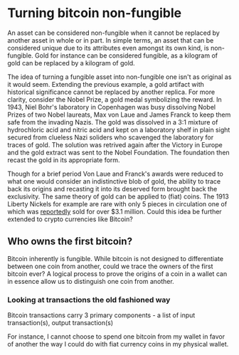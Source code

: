 # Turning bitcoin non-fungible

An asset can be considered non-fungible when it cannot be replaced by another asset in whole or in part. In simple terms, an asset that can be considered unique due to its attributes even amongst its own kind, is non-fungible. Gold for instance can be considered fungible, as a kilogram of gold can be replaced by a kilogram of gold.

The idea of turning a fungible asset into non-fungible one isn't as original as it would seem. Extending the previous example, a gold artifact with historical significance cannot be replaced by another replica. For more clarity, consider the Nobel Prize, a gold medal symbolizing the reward. In 1943, Niel Bohr's laboratory in Copenhagen was busy dissolving Nobel Prizes of two Nobel laureats, Max von Laue and James Franck to keep them safe from the invading Nazis. The gold was dissolved in a 3:1 mixture of hydrochloric acid and nitric acid and kept on a laboratory shelf in plain sight secured from clueless Nazi soliders who scavenged the laboratory for traces of gold. The solution was retrived again after the Victory in Europe and the gold extract was sent to the Nobel Foundation. The foundation then recast the gold in its appropriate form.

Though for a brief period Von Laue and Franck's awards were reduced to what one would consider an indistinctive blob of gold, the ability to trace back its origins and recasting it into its deserved form brought back the exclusivity. The same theory of gold can be applied to (fiat) coins. The 1913 Liberty Nickels for example are rare with only 5 pieces in circulation one of which was [reportedly](https://www.foxnews.com/us/rare-1913-nickel-fetches-more-than-3-1m-at-auction) sold for over $3.1 million. Could this idea be further extended to crypto currencies like Bitcoin?

## Who owns the first bitcoin?
Bitcoin inherently is fungible. While bitcoin is not designed to differentiate between one coin from another, could we trace the owners of the first bitcoin ever? A logical process to prove the origins of a coin in a wallet can in essence allow us to distinguish one coin from another.

### Looking at transactions the old fashioned way
Bitcoin transactions carry 3 primary components - a list of input transaction(s), output transaction(s)

For instance, I cannot choose to spend one bitcoin from my wallet in favor of another the way I could do with fiat currency coins in my physical wallet.

